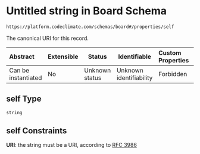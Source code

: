 # Untitled string in Board Schema

```txt
https://platform.codeclimate.com/schemas/board#/properties/self
```

The canonical URI for this record.


| Abstract            | Extensible | Status         | Identifiable            | Custom Properties | Additional Properties | Access Restrictions | Defined In                                                                         |
| :------------------ | ---------- | -------------- | ----------------------- | :---------------- | --------------------- | ------------------- | ---------------------------------------------------------------------------------- |
| Can be instantiated | No         | Unknown status | Unknown identifiability | Forbidden         | Allowed               | none                | [Board.schema.json\*](../../spec/schemas/Board.schema.json "open original schema") |

## self Type

`string`

## self Constraints

**URI**: the string must be a URI, according to [RFC 3986](https://tools.ietf.org/html/rfc4291 "check the specification")
